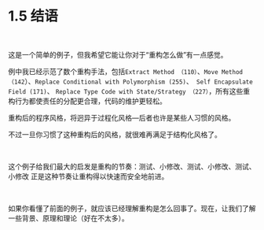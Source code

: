 # 1.5 结语

<br>

这是一个简单的例子，但我希望它能让你对于“重构怎么做”有一点感觉。

例中我已经示范了数个重构手法，包括`Extract Method （110）`、`Move Method （142`）、`Replace Conditional with Polymorphism (255)`、` Self Encapsulate Field (171)`、 `Replace Type Code with State/Strategy （227）`，所有这些重构行为都使责任的分配更合理，代码的维护更轻松。

重构后的程序风格，将迥异于过程化风格—后者也许是某些人习惯的风格。

不过一旦你习惯了这种重构后的风格，就很难再满足于结构化风格了。

<br>

这个例子给我们最大的启发是重构的节奏：测试、小修改、测试、小修改、测试、小修改 正是这种节奏让重构得以快速而安全地前进。

<br>

如果你看懂了前面的例子，就应该已经理解重构是怎么回事了。现在，让我们了解一些背景、原理和理论（好在不太多）。

<br>


